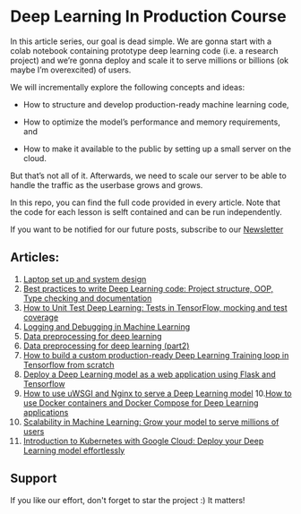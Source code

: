 # Deep Learning In Production Course

In this article series, our goal is dead simple. We are gonna start with a colab notebook containing prototype deep learning code (i.e. a research project) and we’re gonna deploy and scale it to serve millions or billions (ok maybe I’m overexcited) of users.

We will incrementally explore the following concepts and ideas:

- How to structure and develop production-ready machine learning code,

- How to optimize the model’s performance and memory requirements, and

- How to make it available to the public by setting up a small server on the cloud.

But that’s not all of it. Afterwards, we need to scale our server to be able to handle the traffic as the userbase grows and grows.

In this repo, you can find the full code provided in every article. Note that the code for each lesson is selft contained and can be run independently.

If you want to be notified for our future posts, subscribe to our [Newsletter](https://theaisummer.com/newsletter/)


## Articles:

1. [Laptop set up and system design](https://theaisummer.com/deep-learning-production/)
2. [Best practices to write Deep Learning code: Project structure, OOP, Type checking and documentation](https://theaisummer.com/best-practices-deep-learning-code/)
3. [How to Unit Test Deep Learning: Tests in TensorFlow, mocking and test coverage](https://theaisummer.com/best-practices-deep-learning-code/unit-test-deep-learning/)
4. [Logging and Debugging in Machine Learning](https://theaisummer.com/logging-debugging/)
5. [Data preprocessing for deep learning](https://theaisummer.com/data-preprocessing/)
6. [Data preprocessing for deep learning (part2)](https://theaisummer.com/data-processing-optimization/)
7. [How to build a custom production-ready Deep Learning Training loop in Tensorflow from scratch](https://theaisummer.com/tensorflow-training-loop/)
8. [Deploy a Deep Learning model as a web application using Flask and Tensorflow](https://theaisummer.com/deploy-flask-tensorflow/)
9. [How to use uWSGI and Nginx to serve a Deep Learning model](https://theaisummer.com/uwsgi-nginx/)
10.[How to use Docker containers and Docker Compose for Deep Learning applications](https://theaisummer.com/docker/)
11. [Scalability in Machine Learning: Grow your model to serve millions of users](https://theaisummer.com/scalability/)
12. [Introduction to Kubernetes with Google Cloud: Deploy your Deep Learning model effortlessly](https://theaisummer.com/kubernetes/)

## Support
If you like our effort, don't forget to star the project :) It matters!
